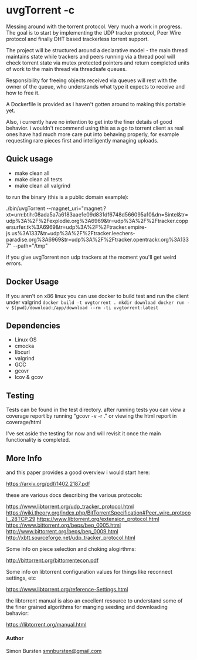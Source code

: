 # uvgTorrent -c

Messing around with the torrent protocol. Very much a work in progress. The goal is to start by implementing the UDP tracker protocol, Peer Wire protocol and finally DHT based trackerless torrent support.

The project will be structured around a declarative model - the main thread maintains state while trackers and peers running via a thread pool will check torrent state via mutex protected pointers and return completed units of work to the main thread via threadsafe queues. 

Responsibility for freeing objects received via queues will rest with the owner of the queue, who understands what type it expects to receive and how to free it.

A Dockerfile is provided as I haven't gotten around to making this portable yet.

Also, i currently have no intention to get into the finer details of good behavior. i wouldn't recommend using this as a go to torrent client as real ones have had much more care put into behaving properly, for example requesting rare pieces first and intelligently managing uploads.


## Quick usage

* make clean all
* make clean all tests
* make clean all valgrind

to run the binary (this is a public domain example):

./bin/uvgTorrent --magnet_uri="magnet:?xt=urn:btih:08ada5a7a6183aae1e09d831df6748d566095a10&dn=Sintel&tr=udp%3A%2F%2Fexplodie.org%3A6969&tr=udp%3A%2F%2Ftracker.coppersurfer.tk%3A6969&tr=udp%3A%2F%2Ftracker.empire-js.us%3A1337&tr=udp%3A%2F%2Ftracker.leechers-paradise.org%3A6969&tr=udp%3A%2F%2Ftracker.opentrackr.org%3A1337" --path="/tmp"

if you give uvgTorrent non udp trackers at the moment you'll get weird errors.

## Docker Usage

If you aren't on x86 linux you can use docker to build test and run the client under valgrind
`
docker build -t uvgtorrent .
mkdir download
docker run -v $(pwd)/download:/app/download --rm -ti uvgtorrent:latest
`
## Dependencies

- Linux OS
- cmocka
- libcurl
- valgrind
- GCC
- gcovr
- lcov & gcov

## Testing
Tests can be found in the test directory. after running tests you can view a coverage report by running "gcovr -v -r ." or viewing the html report in coverage/html

I've set aside the testing for now and will revisit it once the main functionality is completed.


## More Info

and this paper provides a good overview i would start here:

https://arxiv.org/pdf/1402.2187.pdf

these are various docs describing the various protocols:

https://www.libtorrent.org/udp_tracker_protocol.html
https://wiki.theory.org/index.php/BitTorrentSpecification#Peer_wire_protocol_.28TCP.29
https://www.libtorrent.org/extension_protocol.html
https://www.bittorrent.org/beps/bep_0005.html
http://www.bittorrent.org/beps/bep_0009.html
http://xbtt.sourceforge.net/udp_tracker_protocol.html

Some info on piece selection and choking alogirthms:

http://bittorrent.org/bittorrentecon.pdf

Some info on libtorrent configuration values for things like reconnect settings, etc

https://www.libtorrent.org/reference-Settings.html

the libtorrent manual is also an excellent resource to understand some of the finer grained algorithms for manging seeding and downloading behavior:

https://libtorrent.org/manual.html


#### Author

Simon Bursten <smnbursten@gmail.com>
